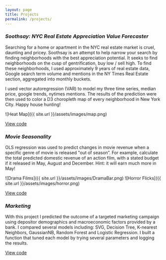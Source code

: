 ```yaml
---
layout: page
title: Projects
permalink: /projects/
---
```


### _Soothsay: NYC Real Estate Appreciation Value Forecaster_

Searching for a home or apartment in the NYC real estate market is cruel, daunting and pricey. Soothsay is an attempt to help narrow your search by finding neighborhoods with the best appreciation potential. It seeks to find neighborhoods on the cusp of gentrification, buy low / sell high. To find these neighborhoods, I used approximately 9 years of real estate data, Google search term volume and mentions in the NY Times Real Estate section, aggregated into monthly buckets.

I used vector autoregression (VAR) to model my three time series, median price, google trends, nytimes mentions. The results of the prediction were then used to color a D3 choropleth map of every neighborhood in New York City. Happy house hunting!

![Heat Map]({{ site.url }}/assets/images/map.png)


[View code](https://github.com/gfsoileau/soothsay/blob/master/re_predictor.ipynb)

### _Movie Seasonality_
OLS regression was used to predict changes in movie revenue when a specific genre of movie is released "out of season”. For example, calculate the total predicted domestic revenue of an action film, with a stated budget if it released in May, August and December. Hint: it will earn much more in May!

![Drama Films]({{ site.url }}/assets/images/DramaBar.png)  ![Horror Flicks]({{ site.url }}/assets/images/horror.png)

[View code](https://github.com/gfsoileau/Seasonality/blob/master/Luther.ipynb)

### _Marketing_

With this project I predicted the outcome of a targeted marketing campaign using depositor demographics and macroeconomic factors provided by a bank. I compared several models including: SVG, Decision Tree, K-nearest Neighbors, GaussianNB, Random Forest and Logistic Regression. I built a function that tuned each model by trying several parameters and logging the results. 

[View code](https://github.com/gfsoileau/Mcnulty/blob/master/bank.ipynb)



